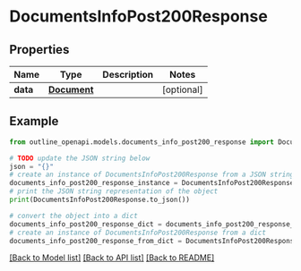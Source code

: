 # DocumentsInfoPost200Response


## Properties

Name | Type | Description | Notes
------------ | ------------- | ------------- | -------------
**data** | [**Document**](Document.md) |  | [optional] 

## Example

```python
from outline_openapi.models.documents_info_post200_response import DocumentsInfoPost200Response

# TODO update the JSON string below
json = "{}"
# create an instance of DocumentsInfoPost200Response from a JSON string
documents_info_post200_response_instance = DocumentsInfoPost200Response.from_json(json)
# print the JSON string representation of the object
print(DocumentsInfoPost200Response.to_json())

# convert the object into a dict
documents_info_post200_response_dict = documents_info_post200_response_instance.to_dict()
# create an instance of DocumentsInfoPost200Response from a dict
documents_info_post200_response_from_dict = DocumentsInfoPost200Response.from_dict(documents_info_post200_response_dict)
```
[[Back to Model list]](../README.md#documentation-for-models) [[Back to API list]](../README.md#documentation-for-api-endpoints) [[Back to README]](../README.md)


